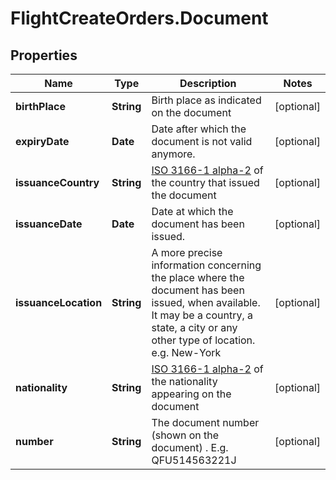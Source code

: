 # FlightCreateOrders.Document

## Properties

Name | Type | Description | Notes
------------ | ------------- | ------------- | -------------
**birthPlace** | **String** | Birth place as indicated on the document | [optional] 
**expiryDate** | **Date** | Date after which the document is not valid anymore. | [optional] 
**issuanceCountry** | **String** | [ISO 3166-1 alpha-2](https://en.wikipedia.org/wiki/ISO_3166-1_alpha-2) of the country that issued the document | [optional] 
**issuanceDate** | **Date** | Date at which the document has been issued. | [optional] 
**issuanceLocation** | **String** | A more precise information concerning the place where the document has been issued, when available. It may be a country, a state, a city or any other type of location. e.g. New-York | [optional] 
**nationality** | **String** | [ISO 3166-1 alpha-2](https://en.wikipedia.org/wiki/ISO_3166-1_alpha-2) of the nationality appearing on the document | [optional] 
**number** | **String** | The document number (shown on the document) . E.g. QFU514563221J | [optional] 


